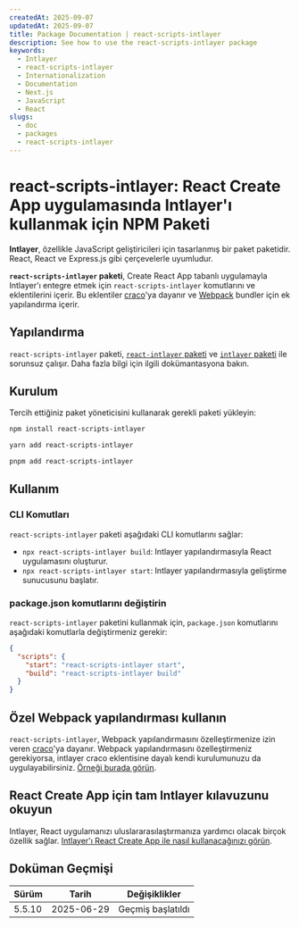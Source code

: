 ```yaml
---
createdAt: 2025-09-07
updatedAt: 2025-09-07
title: Package Documentation | react-scripts-intlayer
description: See how to use the react-scripts-intlayer package
keywords:
  - Intlayer
  - react-scripts-intlayer
  - Internationalization
  - Documentation
  - Next.js
  - JavaScript
  - React
slugs:
  - doc
  - packages
  - react-scripts-intlayer
---
```


# react-scripts-intlayer: React Create App uygulamasında Intlayer'ı kullanmak için NPM Paketi

**Intlayer**, özellikle JavaScript geliştiricileri için tasarlanmış bir paket paketidir. React, React ve Express.js gibi çerçevelerle uyumludur.

**`react-scripts-intlayer` paketi**, Create React App tabanlı uygulamayla Intlayer'ı entegre etmek için `react-scripts-intlayer` komutlarını ve eklentilerini içerir. Bu eklentiler [craco](https://craco.js.org/)'ya dayanır ve [Webpack](https://webpack.js.org/) bundler için ek yapılandırma içerir.

## Yapılandırma

`react-scripts-intlayer` paketi, [`react-intlayer` paketi](https://github.com/aymericzip/intlayer/blob/main/docs/docs/en/packages/react-intlayer/index.md) ve [`intlayer` paketi](https://github.com/aymericzip/intlayer/blob/main/docs/docs/en/packages/intlayer/index.md) ile sorunsuz çalışır. Daha fazla bilgi için ilgili dokümantasyona bakın.

## Kurulum

Tercih ettiğiniz paket yöneticisini kullanarak gerekli paketi yükleyin:

```bash packageManager="npm"
npm install react-scripts-intlayer
```

```bash packageManager="yarn"
yarn add react-scripts-intlayer
```

```bash packageManager="pnpm"
pnpm add react-scripts-intlayer
```

## Kullanım

### CLI Komutları

`react-scripts-intlayer` paketi aşağıdaki CLI komutlarını sağlar:

- `npx react-scripts-intlayer build`: Intlayer yapılandırmasıyla React uygulamasını oluşturur.
- `npx react-scripts-intlayer start`: Intlayer yapılandırmasıyla geliştirme sunucusunu başlatır.

### package.json komutlarını değiştirin

`react-scripts-intlayer` paketini kullanmak için, `package.json` komutlarını aşağıdaki komutlarla değiştirmeniz gerekir:

```json fileName="package.json"
{
  "scripts": {
    "start": "react-scripts-intlayer start",
    "build": "react-scripts-intlayer build"
  }
}
```

## Özel Webpack yapılandırması kullanın

`react-scripts-intlayer`, Webpack yapılandırmasını özelleştirmenize izin veren [craco](https://craco.js.org/)'ya dayanır.
Webpack yapılandırmasını özelleştirmeniz gerekiyorsa, intlayer craco eklentisine dayalı kendi kurulumunuzu da uygulayabilirsiniz. [Örneği burada görün](https://github.com/aymericzip/intlayer/blob/main/examples/react-app/craco.config.js).

## React Create App için tam Intlayer kılavuzunu okuyun

Intlayer, React uygulamanızı uluslararasılaştırmanıza yardımcı olacak birçok özellik sağlar.
[Intlayer'ı React Create App ile nasıl kullanacağınızı görün](https://github.com/aymericzip/intlayer/blob/main/docs/docs/en/intlayer_with_create_react_app.md).

## Doküman Geçmişi

| Sürüm  | Tarih      | Değişiklikler     |
| ------ | ---------- | ----------------- |
| 5.5.10 | 2025-06-29 | Geçmiş başlatıldı |

